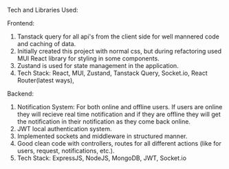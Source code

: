 Tech and Libraries Used:

Frontend:
1. Tanstack query for all api's from the client side for well mannered code and caching of data.
2. Initially created this project with normal css, but during refactoring used MUI React library for styling in some components.
3. Zustand is used for state management in the application.
4. Tech Stack: React, MUI, Zustand, Tanstack Query, Socket.io, React Router(latest ways), 
   
Backend:
1. Notification System: For both online and offline users. If users are online they will recieve real time notification and if they are offline they will get the notification in their notification as they come back online.
2. JWT local authentication system.
3. Implemented sockets and middleware in structured manner.
4. Good clean code with controllers, routes for all different actions (like for users, request, notifications, etc.).
5. Tech Stack: ExpressJS, NodeJS, MongoDB, JWT, Socket.io
